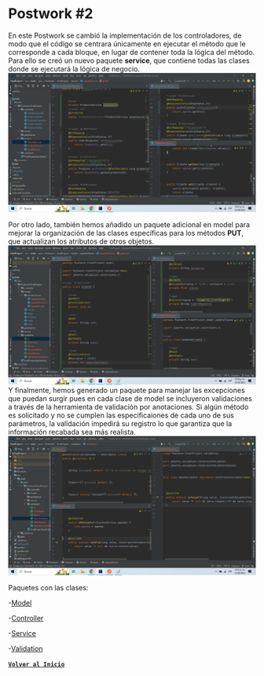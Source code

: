 # Postwork #2

En este Postwork se cambió la implementación de los controladores, de modo que el código
se centrara únicamente en ejecutar el método que le corresponde a cada bloque, en lugar de contener
toda la lógica del método. Para ello se creó un nuevo paquete <b>service</b>, que contiene todas las
clases donde se ejecutará la lógica de negocio.
<br>
<img src = "./Img/screenPW3_1.png">
<br>

Por otro lado, también hemos añadido un paquete adicional en model para mejorar la organización
de las clases específicas para los métodos <b>PUT</b>, que actualizan los atributos de otros objetos.
<br>
<img src = "./Img/screenPW3_2.png">
<br>
Y finalmente, hemos generado un paquete para manejar las excepciones que puedan surgir
pues en cada clase de model se incluyeron validaciones a través de la herramienta 
de validación por anotaciones. Si algún método es solicitado y no se cumplen las 
especificaiones de cada uno de sus parámetros, la validación impedirá su registro
lo que garantiza que la información recabada sea más realista.
<img src = "./Img/screenPW3_3.png">
<br>

Paquetes con las clases:

-[Model](../src/main/java/Postwork/FinalProject/model)

-[Controller](../src/main/java/Postwork/FinalProject/controller)

-[Service](../src/main/java/Postwork/FinalProject/service)

-[Validation](../src/main/java/Postwork/FinalProject/validation)


[**`Volver al Inicio`**](../../../)
